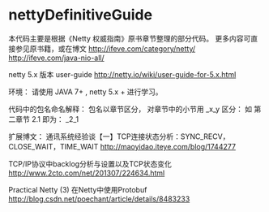 nettyDefinitiveGuide
====================

本代码主要是根据《Netty 权威指南》原书章节整理的部分代码。
更多内容可直接参见原书籍，或在博文
http://ifeve.com/category/netty/
http://ifeve.com/java-nio-all/



netty 5.x 版本    user-guide
http://netty.io/wiki/user-guide-for-5.x.html

环境：
请使用 JAVA 7+ , netty 5.x + 进行学习。

代码中的包名命名解释：
包名以章节区分， 对章节中的小节用
_x_y  区分： 如 第二章节 2.1  即为： _2_1

扩展博文：
通讯系统经验谈【一】TCP连接状态分析：SYNC_RECV，CLOSE_WAIT，TIME_WAIT
http://maoyidao.iteye.com/blog/1744277

TCP/IP协议中backlog分析与设置以及TCP状态变化
http://www.2cto.com/net/201307/224634.html

Practical Netty (3) 在Netty中使用Protobuf
http://blog.csdn.net/poechant/article/details/8483233